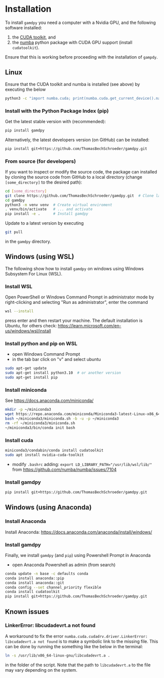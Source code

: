 # Installation

To install `gamdpy` you need a computer 
with a Nvidia GPU, and the following software installed:

1. the [CUDA toolkit](https://docs.nvidia.com/cuda/cuda-installation-guide-linux/index.html), and
2. the [numba](https://numba.readthedocs.io/) python package with CUDA GPU support (install `cudatoolkit`).

Ensure that this is working before proceeding with the installation of `gampdy`.

## Linux

Ensure that the CUDA toolkit and numba is installed (see above) by executing the below

```sh
python3 -c "import numba.cuda; print(numba.cuda.get_current_device().name)"
```


### Install with the Python Package Index (pip)

Get the latest stable version with (recommended):

```sh
pip install gamdpy
```

Alternatively, the latest developers version (on GitHub) can be installed:

```sh
pip install git+https://github.com/ThomasBechSchroeder/gamdpy.git
```

### From source (for developers)

If you want to inspect or modify the source code, the package can installed by cloning the source code 
from GitHub to a local directory (change `[some_directory]` to the desired path):

```sh
cd [some_directory]
git clone https://github.com/ThomasBechSchroeder/gamdpy.git  # Clone latest developers version
cd gamdpy
python3 -m venv venv  # Create virtual enviroment
. venv/bin/activate   # ... and activate
pip install -e .      # Install gamdpy 
```

Update to a latest version by executing

```sh
git pull
```

in the `gamdpy` directory.

## Windows (using WSL)

The following show how to install `gamdpy` 
on windows using Windows Subsystem For Linux (WSL).

### Install WSL
Open PowerShell or Windows Command Prompt in administrator mode by right-clicking and selecting "Run as administrator", enter the command

```sh
wsl --install
```

press enter and then restart your machine. 
The default installation is Ubuntu, for others check: <https://learn.microsoft.com/en-us/windows/wsl/install>

### Install python and pip on WSL

- open Windows Command Prompt
- in the tab bar click on "v" and select ubuntu
```sh 
sudo apt-get update
sudo apt-get install python3.10  # or another version
sudo apt-get install pip
```

### Install miniconda 

See <https://docs.anaconda.com/miniconda/>

```sh
mkdir -p ~/miniconda3
wget https://repo.anaconda.com/miniconda/Miniconda3-latest-Linux-x86_64.sh -O ~/miniconda3/miniconda.sh
bash ~/miniconda3/miniconda.sh -b -u -p ~/miniconda3
rm -rf ~/miniconda3/miniconda.sh
~/miniconda3/bin/conda init bash
```

### Install cuda

```sh
miniconda3/condabin/conda install cudatoolkit
sudo apt install nvidia-cuda-toolkit
```

- modify `.bashrc` adding: `export LD_LIBRARY_PATH="/usr/lib/wsl/lib/"` from <https://github.com/numba/numba/issues/7104>


### Install gamdpy

```sh
pip install git+https://github.com/ThomasBechSchroeder/gamdpy.git
```

## Windows (using Anaconda)

### Install Anaconda

Install Anaconda: <https://docs.anaconda.com/anaconda/install/windows/>

### Install gamdpy 

Finally, we install `gamdpy` (and `pip`) using Powershell Prompt in Anaconda

- open Anaconda Powershell as admin (from search)

```sh
conda update -n base -c defaults conda
conda install anaconda::pip
conda install anaconda::git
conda config --set channel_priority flexible
conda install cudatoolkit
pip install git+https://github.com/ThomasBechSchroeder/gamdpy.git
```

## Known issues

### LinkerError: libcudadevrt.a not found
A workaround to fix the error `numba.cuda.cudadrv.driver.LinkerError: libcudadevrt.a not found` 
is to make a symbolic link to the missing file. 
This can be done by running the something like the below in the terminal:

```bash
ln -s /usr/lib/x86_64-linux-gnu/libcudadevrt.a .
```

in the folder of the script. Note that the path to `libcudadevrt.a` to the file may vary depending on the system.
